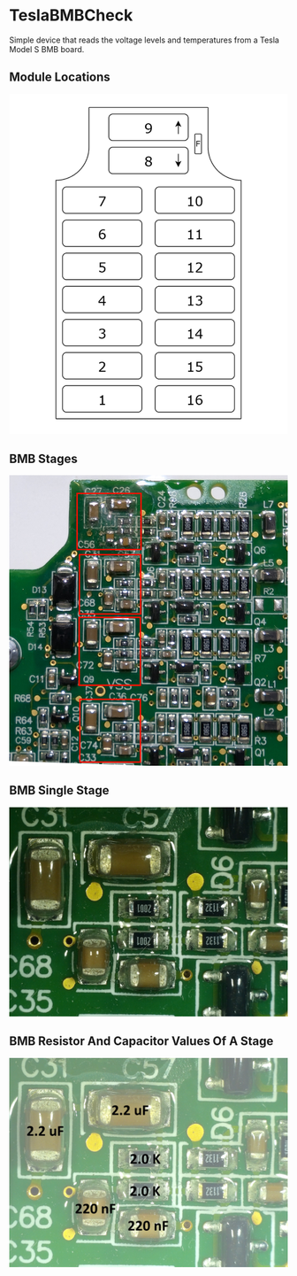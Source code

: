 # TeslaBMBCheck
Simple device that reads the voltage levels and temperatures from a Tesla Model S BMB board.

## Module Locations

![Model S Battery Modules](./Img/Model%20S%20Battery.png)

## BMB Stages

![Model S Battery Modules](./Img/BMB%20closeup.jpg)

## BMB Single Stage

![Model S Battery Modules](./Img/BMB%20stage.JPG)

## BMB Resistor And Capacitor Values Of A Stage

![Model S Battery Modules](./Img/BMB%20values.JPG)

